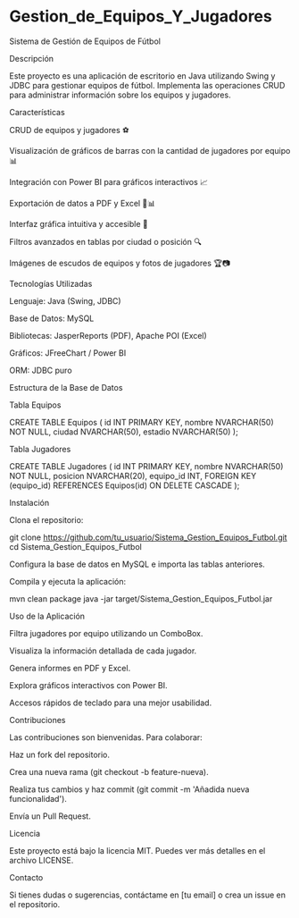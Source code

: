 # Gestion_de_Equipos_Y_Jugadores
Sistema de Gestión de Equipos de Fútbol

Descripción

Este proyecto es una aplicación de escritorio en Java utilizando Swing y JDBC para gestionar equipos de fútbol. Implementa las operaciones CRUD para administrar información sobre los equipos y jugadores.

Características

CRUD de equipos y jugadores ⚽

Visualización de gráficos de barras con la cantidad de jugadores por equipo 📊

Integración con Power BI para gráficos interactivos 📈

Exportación de datos a PDF y Excel 📄📊

Interfaz gráfica intuitiva y accesible 🎨

Filtros avanzados en tablas por ciudad o posición 🔍

Imágenes de escudos de equipos y fotos de jugadores 🏆📷

Tecnologías Utilizadas

Lenguaje: Java (Swing, JDBC)

Base de Datos: MySQL

Bibliotecas: JasperReports (PDF), Apache POI (Excel)

Gráficos: JFreeChart / Power BI

ORM: JDBC puro

Estructura de la Base de Datos

Tabla Equipos

CREATE TABLE Equipos (
    id INT PRIMARY KEY,
    nombre NVARCHAR(50) NOT NULL,
    ciudad NVARCHAR(50),
    estadio NVARCHAR(50)
);

Tabla Jugadores

CREATE TABLE Jugadores (
    id INT PRIMARY KEY,
    nombre NVARCHAR(50) NOT NULL,
    posicion NVARCHAR(20),
    equipo_id INT,
    FOREIGN KEY (equipo_id) REFERENCES Equipos(id) ON DELETE CASCADE
);

Instalación

Clona el repositorio:

git clone https://github.com/tu_usuario/Sistema_Gestion_Equipos_Futbol.git
cd Sistema_Gestion_Equipos_Futbol

Configura la base de datos en MySQL e importa las tablas anteriores.

Compila y ejecuta la aplicación:

mvn clean package
java -jar target/Sistema_Gestion_Equipos_Futbol.jar

Uso de la Aplicación

Filtra jugadores por equipo utilizando un ComboBox.

Visualiza la información detallada de cada jugador.

Genera informes en PDF y Excel.

Explora gráficos interactivos con Power BI.

Accesos rápidos de teclado para una mejor usabilidad.

Contribuciones

Las contribuciones son bienvenidas. Para colaborar:

Haz un fork del repositorio.

Crea una nueva rama (git checkout -b feature-nueva).

Realiza tus cambios y haz commit (git commit -m 'Añadida nueva funcionalidad').

Envía un Pull Request.

Licencia

Este proyecto está bajo la licencia MIT. Puedes ver más detalles en el archivo LICENSE.

Contacto

Si tienes dudas o sugerencias, contáctame en [tu email] o crea un issue en el repositorio.

